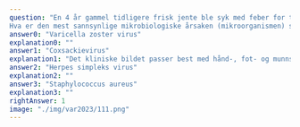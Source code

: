 ```yaml
---
question: "En 4 år gammel tidligere frisk jente ble syk med feber for to dager siden. I dag observerte moren at jenta hadde smertefulle, røde små blemmer på tungen, i ganen og på kinnslimhinnen. I tillegg har jenta utviklet små blemmer i håndflaten og under føttene, se bildet. Allmenntilstanden er lett redusert. De oppsøker deg som deres fastlege og lurer på hva dette kan være. Du mistenker en infeksjon.
Hva er den mest sannsynlige mikrobiologiske årsaken (mikroorganismen) som gir dette kliniske bildet?"
answer0: "Varicella zoster virus"
explanation0: ""
answer1: "Coxsackievirus"
explanation1: "Det kliniske bildet passer best med hånd-, fot- og munnsykdom, en virusinfeksjon med utslett i munn, hender og fotsåler. Den forekommer først og fremst hos barn under 10 år, er svært smittsom og kan opptre i små epidemier. Sykdommen skyldes oftest Coxsackie-virus A16; et enterovirus"
answer2: "Herpes simpleks virus"
explanation2: ""
answer3: "Staphylococcus aureus"
explanation3: ""
rightAnswer: 1
image: "./img/var2023/111.png"
---
```



